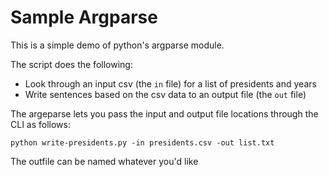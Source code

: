# Sample Argparse

This is a simple demo of python's argparse module.

The script does the following:
- Look through an input csv (the `in` file) for a list of presidents and years
- Write sentences based on the csv data to an output file (the `out` file)
    
    
The argeparse lets you pass the input and output file locations through the CLI as follows: 

`python write-presidents.py -in presidents.csv -out list.txt`

The outfile can be named whatever you'd like
